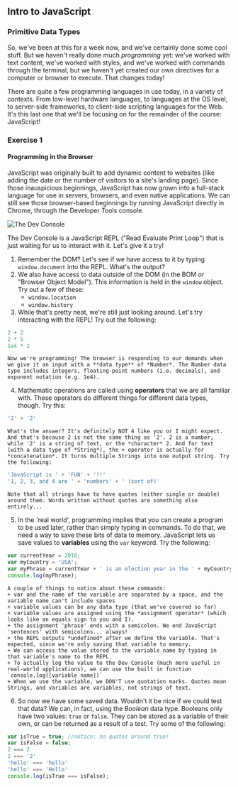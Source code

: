 ## Intro to JavaScript
### Primitive Data Types

So, we've been at this for a week now, and we've certainly done some cool stuff. But we haven't really done much *programming* yet: we've worked with text content, we've worked with styles, and we've worked with commands through the terminal, but we haven't yet created our own directives for a computer or browser to execute. That changes today!

There are quite a few programming languages in use today, in a variety of contexts. From low-level hardware languages, to languages at the OS level, to server-side frameworks, to client-side scripting languages for the Web. It's this last one that we'll be focusing on for the remainder of the course: JavaScript!

### Exercise 1
#### Programming in the Browser

JavaScript was originally built to add dynamic content to websites (like adding the date or the number of visitors to a site's landing page). Since those inauspicious beginnings, JavaScript has now grown into a full-stack language for use in servers, browsers, and even native applications. We can still see those browser-based beginnings by running JavaScript directly in Chrome, through the Developer Tools console.

![The Dev Console](http://reactorprep.herokuapp.com/assets/images/console.png)

The Dev Console is a JavaScript REPL ("Read Evaluate Print Loop") that is just waiting for us to interact with it. Let's give it a try!

1. Remember the DOM? Let's see if we have access to it by typing `window.document` into the REPL. What's the output?
2. We also have access to data outside of the DOM (in the BOM or "Browser Object Model"). This information is held in the `window` object. Try out a few of these:
    + `window.location`
    + `window.history`
3. While that's pretty neat, we're still just looking around. Let's try interacting with the REPL! Try out the following:
  ```javascript
  2 + 2
  2 * 5
  1e4 * 2
  ```
    Now we're programming! The browser is responding to our demands when we give it an input with a **data type** of *Number*. The Number data type includes integers, floating-point numbers (i.e. decimals), and exponent notation (e.g. 1e4).
4. Mathematic operations are called using **operators** that we are all familiar with. These operators do different things for different data types, though. Try this:
  ```javascript
  '2' + '2'
  ```
    What's the answer? It's definitely NOT 4 like you or I might expect. And that's because 2 is not the same thing as '2'. 2 is a number, while '2' is a string of text, or the *character* 2. And for text (with a data type of *String*), the + operator is actually for *concatenation*. It turns multiple Strings into one output string. Try the following:
  ```javascript
  'JavaScript is ' + 'FUN' + '!!'
  '1, 2, 3, and 4 are ' + 'numbers' + ' (sort of)'
  ```
    Note that all strings have to have quotes (either single or double) around them. Words written without quotes are something else entirely...
5. In the 'real world', programming implies that you can create a program to be used later, rather than simply typing in commands. To do that, we need a way to save these bits of data to memory. JavaScript lets us save values to **variables** using the `var` keyword. Try the following:
  ```javascript
  var currentYear = 2016;
  var myCountry = 'USA';
  var myPhrase = currentYear + ' is an election year in the ' + myCountry;
  console.log(myPhrase);
  ```
    A couple of things to notice about these commands:
    + var and the name of the variable are separated by a space, and the variable name can't include spaces
    + variable values can be any data type (that we've covered so far)
    + variable values are assigned using the *assignment operator* (which looks like an equals sign to you and I).
    + the assignment 'phrase' ends with a semicolon. We end JavaScript 'sentences' with semicolons... always!
    + the REPL outputs *undefined* after we define the variable. That's expected, since we're only saving that variable to memory.
    + We can access the value stored to the variable name by typing in that variable's name to the REPL.
    + To actually log the value to the Dev Console (much more useful in real-world applications), we can use the built in function `console.log([variable name])`
    + When we use the variable, we DON'T use quotation marks. Quotes mean Strings, and variables are variables, not strings of text.
6. So now we have some saved data. Wouldn't it be nice if we could test that data? We can, in fact, using the *Boolean* data type. Booleans only have two values: `true` or `false`. They can be stored as a variable of their own, or can be returned as a result of a test. Try some of the following:
  ```javascript
  var isTrue = true; //notice: no quotes around true!
  var isFalse = false;
  2 === 2
  2 === '2'
  'hello' === 'hello'
  'hello' === 'Hello'
  console.log(isTrue === isFalse);
  ```
